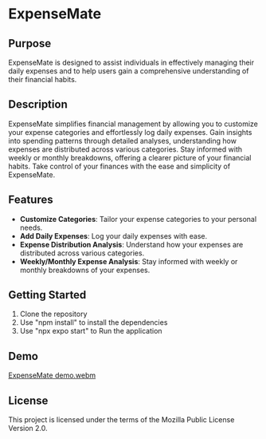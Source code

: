 # ExpenseMate

## Purpose

ExpenseMate is designed to assist individuals in effectively managing their daily expenses and to help users gain a comprehensive understanding of their financial habits.

## Description

ExpenseMate simplifies financial management by allowing you to customize your expense categories and effortlessly log daily expenses. Gain insights into spending patterns through detailed analyses, understanding how expenses are distributed across various categories. Stay informed with weekly or monthly breakdowns, offering a clearer picture of your financial habits. Take control of your finances with the ease and simplicity of ExpenseMate.

## Features

- **Customize Categories**: Tailor your expense categories to your personal needs.
- **Add Daily Expenses**: Log your daily expenses with ease.
- **Expense Distribution Analysis**: Understand how your expenses are distributed across various categories.
- **Weekly/Monthly Expense Analysis**: Stay informed with weekly or monthly breakdowns of your expenses.

## Getting Started

1. Clone the repository
2. Use "npm install" to install the dependencies
3. Use "npx expo start" to Run the application

## Demo
[ExpenseMate demo.webm](https://github.com/ruibxu/ExpenseMate/assets/71110725/0edd6423-0fa0-42f7-8a1c-a359ec704ba4)


## License

This project is licensed under the terms of the Mozilla Public License Version 2.0.
